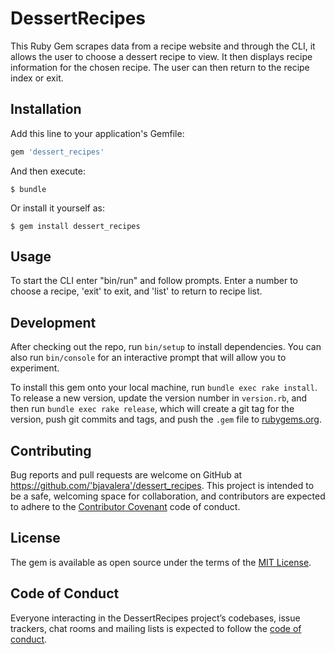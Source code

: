 # DessertRecipes

This Ruby Gem scrapes data from a recipe website and through the CLI, it allows the user to choose a dessert recipe to view. It then displays recipe information for the chosen recipe. The user can then return to the recipe index or exit. 

## Installation

Add this line to your application's Gemfile:

```ruby
gem 'dessert_recipes'
```

And then execute:

    $ bundle

Or install it yourself as:

    $ gem install dessert_recipes

## Usage

To start the CLI enter "bin/run" and follow prompts. Enter a number to choose a recipe, 'exit' to exit, and 'list' to return to recipe list.

## Development

After checking out the repo, run `bin/setup` to install dependencies. You can also run `bin/console` for an interactive prompt that will allow you to experiment.

To install this gem onto your local machine, run `bundle exec rake install`. To release a new version, update the version number in `version.rb`, and then run `bundle exec rake release`, which will create a git tag for the version, push git commits and tags, and push the `.gem` file to [rubygems.org](https://rubygems.org).

## Contributing

Bug reports and pull requests are welcome on GitHub at https://github.com/'bjavalera'/dessert_recipes. This project is intended to be a safe, welcoming space for collaboration, and contributors are expected to adhere to the [Contributor Covenant](http://contributor-covenant.org) code of conduct.

## License

The gem is available as open source under the terms of the [MIT License](https://opensource.org/licenses/MIT).

## Code of Conduct

Everyone interacting in the DessertRecipes project’s codebases, issue trackers, chat rooms and mailing lists is expected to follow the [code of conduct](https://github.com/'bjavalera'/dessert_recipes/blob/master/CODE_OF_CONDUCT.md).

